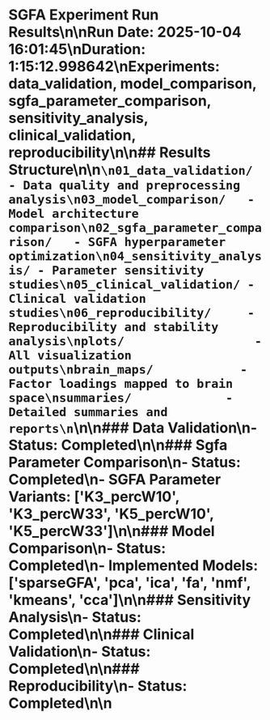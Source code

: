 # SGFA Experiment Run Results\n\n**Run Date:** 2025-10-04 16:01:45\n**Duration:** 1:15:12.998642\n**Experiments:** data_validation, model_comparison, sgfa_parameter_comparison, sensitivity_analysis, clinical_validation, reproducibility\n\n## Results Structure\n\n```\n01_data_validation/     - Data quality and preprocessing analysis\n03_model_comparison/   - Model architecture comparison\n02_sgfa_parameter_comparison/   - SGFA hyperparameter optimization\n04_sensitivity_analysis/ - Parameter sensitivity studies\n05_clinical_validation/ - Clinical validation studies\n06_reproducibility/     - Reproducibility and stability analysis\nplots/                  - All visualization outputs\nbrain_maps/            - Factor loadings mapped to brain space\nsummaries/             - Detailed summaries and reports\n```\n\n### Data Validation\n- Status: Completed\n\n### Sgfa Parameter Comparison\n- Status: Completed\n- SGFA Parameter Variants: ['K3_percW10', 'K3_percW33', 'K5_percW10', 'K5_percW33']\n\n### Model Comparison\n- Status: Completed\n- Implemented Models: ['sparseGFA', 'pca', 'ica', 'fa', 'nmf', 'kmeans', 'cca']\n\n### Sensitivity Analysis\n- Status: Completed\n\n### Clinical Validation\n- Status: Completed\n\n### Reproducibility\n- Status: Completed\n\n